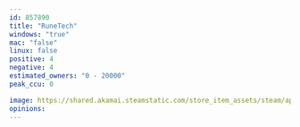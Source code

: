 ```yaml
---
id: 857890
title: "RuneTech"
windows: "true"
mac: "false"
linux: false
positive: 4
negative: 4
estimated_owners: "0 - 20000"
peak_ccu: 0

image: https://shared.akamai.steamstatic.com/store_item_assets/steam/apps/857890/header.jpg?t=1635229350
opinions:
---
```

